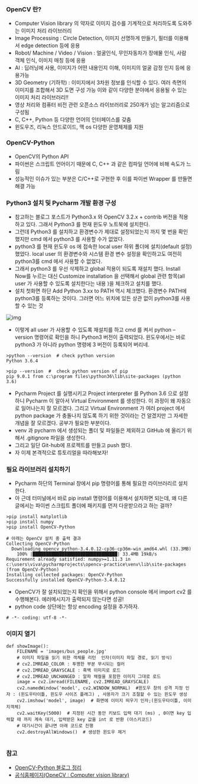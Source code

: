 ### OpenCV 란?

- Computer Vision library 의 약자로 이미지 검수를 기계적으로 처리하도록 도와주는 이미지 처리 라이브러리
- Image Processing : Circle Detection, 이미지 선명하게 만들기, 필터를 이용해서 edge detection 등에 응용
- Robot/ Machine / Video / Vision : 얼굴인식, 무인자동차가 장애물 인식, 사람 객체 인식, 이미지 매칭 등에 응용
- AI : 딥러닝에 사용, 이미지가 어떤 내용인지 이해, 이미지의 얼굴 감정 인지 등에 응용가능
- 3D Geometry (기하학) : 이미지에서 3차원 정보를 인식할 수 있다. 여러 측면의 이미지를 조합해서 3D 도면 구성 가능 이와 같이 다양한 분야에서 응용될 수 있는 이미지 처리 라이브러리!!
- 영상 처리와 컴퓨터 비전 관련 오픈소스 라이브러리로 250개가 넘는 알고리즘으로 구성됨
- C, C++, Python 등 다양한 언어의 인터페이스를 갖춤
- 윈도우즈, 리눅스 안드로이드, 맥 os 다양한 운영체제를 지원



### OpenCV-Python

- OpenCV의 Python API
- 파이썬은 스크립트 언어이기 때문에 C, C++ 과 같은 컴파일 언어에 비해 속도가 느림
- 성능적인 이슈가 있는 부분은 C/C++로 구현한 후 이를 파이썬 Wrapper 를 만들면 해결 가능



### Python3 설치 및 Pycharm 개발 환경 구성

- 참고하는 블로그 포스트가 Python3.x 와 OpenCV 3.2.x + contrib 버전을 적용하고 있다. 그래서 Python3 를 현재 윈도우 노트북에 설치한다.
- 그런데 Python3 를 설치하고 환경변수가 제대로 설정되었는지 까지 몇 번을 확인했지만 cmd 에서 python3 를 사용할 수가 없었다.
- python3 를 현재 윈도우 os 에 접속한 local user 하위 폴더에 설치(default 설정)했었다. local user 의 환경변수와 시스템 환경 변수 설정을 확인하고도 여전히 python3를 cmd 에서 사용할 수 없었다.
- 그래서 python3 를 우선 삭제하고 global 적용이 되도록 재설치 했다. Install Now를 누르는 대신 Customize installation 을 선택해서 global 관련 항목(all user 가 사용할 수 있도록 설치한다는 내용 )을 체크하고 설치를 했다.
- 설치 첫화면 하단 Add Python 3.xx to PATH 역시 체크했다. 환경변수 PATH에 python3를 등록하는 것이다. 그러면 어느 위치에 있든 상관 없이 python3를 사용할 수 있는 것

![img](http://nicewoong.github.io/assets/python_win_installer.png)

- 이렇게 all user 가 사용할 수 있도록 재설치를 하고 cmd 를 켜서 python –version 명령어로 확인을 하니 Python3 버전이 출력되었다. 윈도우에서는 바로 python3 가 아니라 python 명령에 3 버전이 등록되어 버리네.

```
>python --version  # check python version 
Python 3.6.4

>pip --version  #  check python version of pip 
pip 9.0.1 from c:\program files\python36\lib\site-packages (python 3.6) 
```

- Pycharm Project 를 실행시키고 Project interpreter 를 Python 3.6 으로 설정하니 Pycharm 이 알아서 Virtual Environment 를 생성한다. 이 과정이 왜 자동으로 일어나는지 잘 모르겠다. 그리고 Virtual Environment 가 여러 project 에서 python package 가 충돌나지 않도록 하기 위한 것이라는 건 알겠지만 그 자세한 개념을 잘 모르겠다. 공부가 필요한 부분이다.
- venv 과 pycharm 에서 생성되는 폴더 및 파일들은 제외하고 GitHub 에 올리기 위해서 .gitignore 파일을 생성한다.
- 그리고 일단 Git-hub에 프로젝트를 만들고 push 했다.
- 자 이제 본격적으로 튜토리얼을 따라해보자!



### 필요 라이브러리 설치하기

- Pycharm 하단의 Terminal 창에서 pip 명령어를 통해 필요한 라이브러리르 설치한다.
- 아 근데 터미널에서 바로 pip install 명령어를 이용해서 설치하면 되는데, 왜 다른 글에서는 파이썬 스크립트 폴더에 패키지를 먼저 다운받으라고 하는 걸까?

```
>pip install matplotlib
>pip install numpy
>pip install OpenCV-Python

# 아래는 OpenCV 설치 중 출력 결과
Collecting OpenCV-Python
  Downloading opencv_python-3.4.0.12-cp36-cp36m-win_amd64.whl (33.3MB)
    100% |████████████████████████████████| 33.4MB 19kB/s
Requirement already satisfied: numpy>=1.11.3 in c:\users\viva\pycharmprojects\opencv-practice\venv\lib\site-packages (from OpenCV-Python)
Installing collected packages: OpenCV-Python
Successfully installed OpenCV-Python-3.4.0.12
```

- OpenCV가 잘 설치되었는지 확인을 위해서 python console 에서 import cv2 를 수행해본다. 에러메시지가 출력되지 않는다면 성공!
- python code 상단에는 항상 encoding 설정을 추가하자.

```
# -*- coding: utf-8 -*-
```



### 이미지 열기

```
def showImage():
    FILENAME = 'images/bus_people.jpg'
    # 이미지 파일을 읽기 위한 객체를 리턴  인자(이미지 파일 경로, 읽기 방식)
    # cv2.IMREAD_COLOR : 투명한 부분 무시되는 컬러
    # cv2.IMREAD_GRAYSCALE : 흑백 이미지로 로드
    # cv2.IMREAD_UNCHANGED : 알파 채컬을 포함한 이미지 그대로 로드
    image = cv2.imread(FILENAME, cv2.IMREAD_GRAYSCALE)
    cv2.namedWindow('model', cv2.WINDOW_NORMAL)  #윈도우 창의 성격 지정 인자 : (윈도우타이틀, 윈도우 사이즈 플래그) , 사용자가 크기 조절할 수 있는 윈도우 생성
    cv2.imshow('model', image)  # 화면에 이미지 띄우기 인자;(윈도우타이틀, 이미지객체)
    cv2.waitKey(5000)  # 지정된 시간 동안 키보드 입력 대기 (ms) , 0이면 key 입력할 때 까지 계속 대기, 입력받은 key 값을 int 로 반환 (아스키코드)
    # 대기시간이 끝나면 아래 코드로 진행
    cv2.destroyAllWindows()  # 생성한 윈도우 제거
    
```



### 참고

- [OpenCV-Python 블로그 정리](http://blog.naver.com/PostView.nhn?blogId=samsjang&logNo=220498694383&parentCategoryNo=&categoryNo=66&viewDate=&isShowPopularPosts=false&from=postView)
- [공식홈페이지(OpneCV : Computer vision library)](https://opencv.org/)